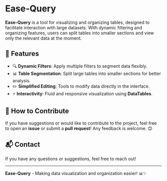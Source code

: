 # Ease-Query

**Ease-Query** is a tool for visualizing and organizing tables, designed to facilitate interaction with large datasets. With dynamic filtering and organizing features, users can split tables into smaller sections and view only the relevant data at the moment.

## 📌 Features

- 🔍 **Dynamic Filters**: Apply multiple filters to segment data flexibly.
- 📊 **Table Segmentation**: Split large tables into smaller sections for better analysis.
- ✏️ **Simplified Editing**: Tools to modify data directly in the interface.
- ⚡ **Interactivity**: Fluid and responsive visualization using **DataTables**.

## 🚀 How to Contribute

If you have suggestions or would like to contribute to the project, feel free to open an **issue** or submit a **pull request**! Any feedback is welcome. 😊

## 📬 Contact

If you have any questions or suggestions, feel free to reach out!

---

**Ease-Query** - Making data visualization and organization easier! 📊✨
